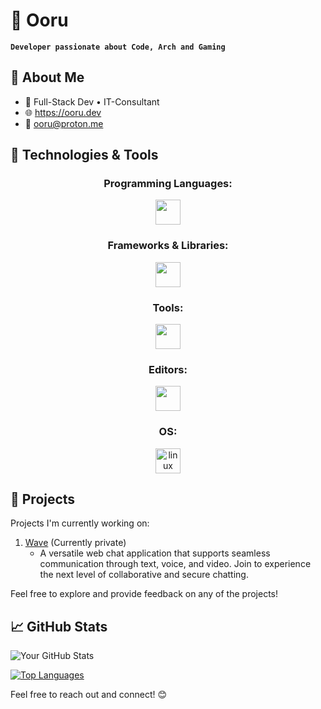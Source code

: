 # 🐉 Ooru

**`Developer passionate about Code, Arch and Gaming`**

## 🚀 About Me

- 💼 Full-Stack Dev • IT-Consultant
- 🌐 https://ooru.dev
- 📧 ooru@proton.me

## 🔧 Technologies & Tools

<div align="center">
  <h3>Programming Languages:</h3>
  <img src="https://skillicons.dev/icons?i=rust,js,go,ts,lua,java" height="40"  />
</div>
<div align="center">
  <h3>Frameworks & Libraries:</h3>
  <img src="https://skillicons.dev/icons?i=angular,vue,tailwind,electron,actix,spring" height="40"  />
</div>
<div align="center">
  <h3>Tools:</h3>
  <img src="https://skillicons.dev/icons?i=docker,postman,git,gitlab,github" height="40"  />
</div>
<div align="center">
  <h3>Editors:</h3>
  <img src="https://skillicons.dev/icons?i=vscode,idea,vim,neovim" height="40"  />
</div>
<div align="center">
  <h3>OS:</h3>
  <img src="https://skillicons.dev/icons?i=linux" height="40" alt="linux logo"  />
</div>

## 🚀 Projects

Projects I'm currently working on:

1. [Wave](https://github.com/0oru/wave) (Currently private)
   - A versatile web chat application that supports seamless communication through text, voice, and video. Join to experience the next level of collaborative and secure chatting.

Feel free to explore and provide feedback on any of the projects!

## 📈 GitHub Stats

![Your GitHub Stats](https://github-readme-stats.vercel.app/api?username=0oru&theme=vue-dark&show_icons=true&count_private=true&hide=contribs)

[![Top Languages](https://github-readme-stats.vercel.app/api/top-langs/?username=0oru&theme=vue-dark&layout=compact)](https://github.com/0oru)

Feel free to reach out and connect! 😊
